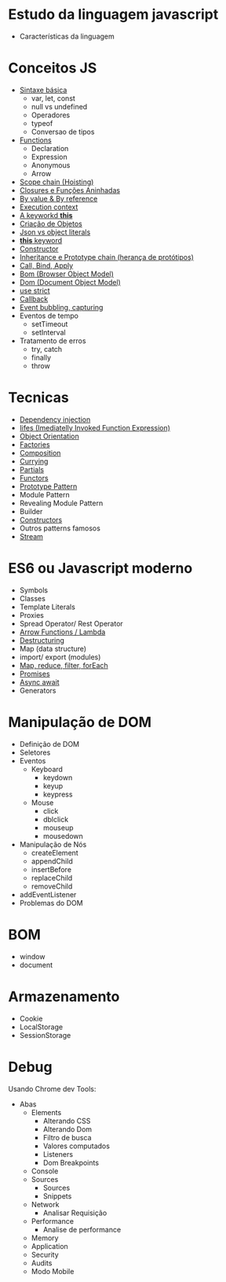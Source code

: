 # Estudo da linguagem javascript

* Características da linguagem

# Conceitos JS
* [Sintaxe básica](content/basic_syntax.md)
  * var, let, const
  * null vs undefined
  * Operadores
  * typeof
  * Conversao de tipos
* [Functions](content/functions.md) 
  * Declaration
  * Expression
  * Anonymous
  * Arrow
* [Scope chain (Hoisting)](content/hoisting.md)
* [Closures e Funções Aninhadas](content/closures.md)
* [By value & By reference](content/byvalue_byreference.md)
* [Execution context](content/execution_context.md)
* [A keyworkd **this**](content/this_keyword.md)
* [Criação de Objetos](content/object_creation.md)
* [Json vs object literals](content/json_vs_object_literals.md)
* [**this** keyword](content/this_keyword.md)
* [Constructor](content/constructor.md)
* [Inheritance e Prototype chain (herança de protótipos)](content/inheritance.md)
* [Call, Bind, Apply](content/call_bind_apply.md)
* [Bom (Browser Object Model)](content/bom.md)
* [Dom (Document Object Model)](content/dom.md)
* [use strict](content/use_strict.md)
* [Callback](content/callback.md)
* [Event bubbling, capturing](content/event_bubbling_capturing.md)
* Eventos de tempo
  * setTimeout
  * setInterval
* Tratamento de erros
  * try, catch
  * finally 
  * throw

# Tecnicas
* [Dependency injection](content/dependency_injection.md)
* [Iifes (Imediatelly Invoked Function Expression)](iifes.md)
* [Object Orientation](content/object_orientation.md)
* [Factories](content/factories.md)
* [Composition](content/composition.md)
* [Currying](content/currying.md)
* [Partials](content/partials.md)
* [Functors](content/functors.md)
* [Prototype Pattern](content/prototype.md)
* Module Pattern
* Revealing Module Pattern
* Builder
* [Constructors](content/constructor.md)
* Outros patterns famosos
* [Stream](content/stream.md)

# ES6 ou Javascript moderno
* Symbols
* Classes
* Template Literals
* Proxies
* Spread Operator/ Rest Operator
* [Arrow Functions / Lambda](content/functions.md)
* [Destructuring](content/destructuring.md)
* Map (data structure)
* import/ export (modules)
* [Map, reduce, filter, forEach](content/map_reduce_filter.md)
* [Promises](content/promises.md)
* [Async await](content/async_await.md)
* Generators

# Manipulação de DOM
* Definição de DOM
* Seletores
* Eventos
  * Keyboard
    * keydown
    * keyup
    * keypress
  * Mouse
    * click
    * dblclick
    * mouseup
    * mousedown
* Manipulação de Nós 
  * createElement
  * appendChild
  * insertBefore
  * replaceChild
  * removeChild
* addEventListener
* Problemas do DOM

# BOM
* window
* document

# Armazenamento
* Cookie
* LocalStorage
* SessionStorage

# Debug
Usando Chrome dev Tools:
* Abas
  * Elements
    * Alterando CSS
    * Alterando Dom
    * Filtro de busca
    * Valores computados
    * Listeners
    * Dom Breakpoints
  * Console
  * Sources
    * Sources
    * Snippets
  * Network
    * Analisar Requisição
  * Performance
    * Analise de performance
  * Memory
  * Application
  * Security
  * Audits
  * Modo Mobile

